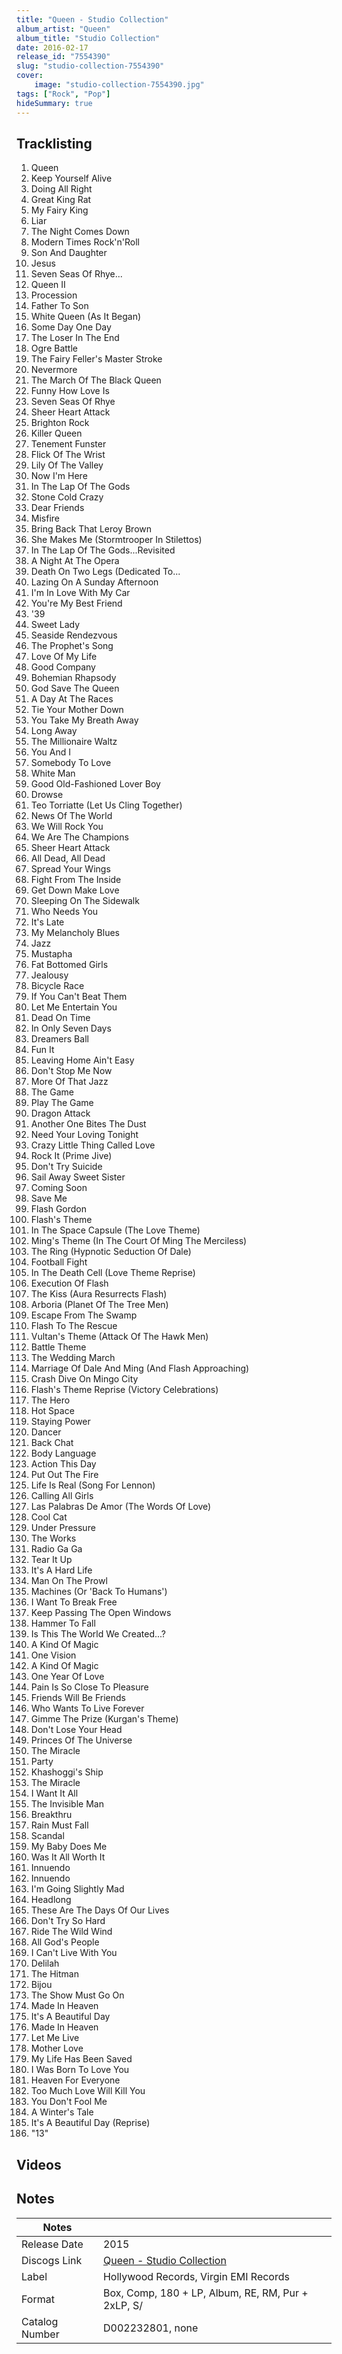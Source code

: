 ```yaml
---
title: "Queen - Studio Collection"
album_artist: "Queen"
album_title: "Studio Collection"
date: 2016-02-17
release_id: "7554390"
slug: "studio-collection-7554390"
cover:
    image: "studio-collection-7554390.jpg"
tags: ["Rock", "Pop"]
hideSummary: true
---
```


## Tracklisting
1. Queen
2. Keep Yourself Alive
3. Doing All Right
4. Great King Rat
5. My Fairy King
6. Liar
7. The Night Comes Down
8. Modern Times Rock'n'Roll
9. Son And Daughter
10. Jesus
11. Seven Seas Of Rhye...
12. Queen II
13. Procession
14. Father To Son
15. White Queen (As It Began)
16. Some Day One Day
17. The Loser In The End
18. Ogre Battle
19. The Fairy Feller's Master Stroke
20. Nevermore
21. The March Of The Black Queen
22. Funny How Love Is
23. Seven Seas Of Rhye
24. Sheer Heart Attack
25. Brighton Rock
26. Killer Queen
27. Tenement Funster
28. Flick Of The Wrist
29. Lily Of The Valley
30. Now I'm Here
31. In The Lap Of The Gods
32. Stone Cold Crazy
33. Dear Friends
34. Misfire
35. Bring Back That Leroy Brown
36. She Makes Me (Stormtrooper In Stilettos)
37. In The Lap Of The Gods...Revisited
38. A Night At The Opera
39. Death On Two Legs (Dedicated To...
40. Lazing On A Sunday Afternoon
41. I'm In Love With My Car
42. You're My Best Friend
43. '39
44. Sweet Lady
45. Seaside Rendezvous
46. The Prophet's Song
47. Love Of My Life
48. Good Company
49. Bohemian Rhapsody
50. God Save The Queen
51. A Day At The Races
52. Tie Your Mother Down
53. You Take My Breath Away
54. Long Away
55. The Millionaire Waltz
56. You And I
57. Somebody To Love
58. White Man
59. Good Old-Fashioned Lover Boy
60. Drowse
61. Teo Torriatte (Let Us Cling Together)
62. News Of The World
63. We Will Rock You
64. We Are The Champions
65. Sheer Heart Attack
66. All Dead, All Dead
67. Spread Your Wings
68. Fight From The Inside
69. Get Down Make Love
70. Sleeping On The Sidewalk
71. Who Needs You
72. It's Late
73. My Melancholy Blues
74. Jazz
75. Mustapha
76. Fat Bottomed Girls
77. Jealousy
78. Bicycle Race
79. If You Can't Beat Them
80. Let Me Entertain You
81. Dead On Time
82. In Only Seven Days
83. Dreamers Ball
84. Fun It
85. Leaving Home Ain't Easy
86. Don't Stop Me Now
87. More Of That Jazz
88. The Game
89. Play The Game
90. Dragon Attack
91. Another One Bites The Dust
92. Need Your Loving Tonight
93. Crazy Little Thing Called Love
94. Rock It (Prime Jive)
95. Don't Try Suicide
96. Sail Away Sweet Sister
97. Coming Soon
98. Save Me
99. Flash Gordon
100. Flash's Theme
101. In The Space Capsule (The Love Theme)
102. Ming's Theme (In The Court Of Ming The Merciless)
103. The Ring (Hypnotic Seduction Of Dale)
104. Football Fight
105. In The Death Cell (Love Theme Reprise)
106. Execution Of Flash
107. The Kiss (Aura Resurrects Flash)
108. Arboria (Planet Of The Tree Men)
109. Escape From The Swamp
110. Flash To The Rescue
111. Vultan's Theme (Attack Of The Hawk Men)
112. Battle Theme
113. The Wedding March
114. Marriage Of Dale And Ming (And Flash Approaching)
115. Crash Dive On Mingo City
116. Flash's Theme Reprise (Victory Celebrations)
117. The Hero
118. Hot Space
119. Staying Power
120. Dancer
121. Back Chat
122. Body Language
123. Action This Day
124. Put Out The Fire
125. Life Is Real (Song For Lennon)
126. Calling All Girls
127. Las Palabras De Amor (The Words Of Love)
128. Cool Cat
129. Under Pressure
130. The Works
131. Radio Ga Ga
132. Tear It Up
133. It's A Hard Life
134. Man On The Prowl
135. Machines (Or 'Back To Humans')
136. I Want To Break Free
137. Keep Passing The Open Windows
138. Hammer To Fall
139. Is This The World We Created...?
140. A Kind Of Magic
141. One Vision
142. A Kind Of Magic
143. One Year Of Love
144. Pain Is So Close To Pleasure
145. Friends Will Be Friends
146. Who Wants To Live Forever
147. Gimme The Prize (Kurgan's Theme)
148. Don't Lose Your Head
149. Princes Of The Universe
150. The Miracle
151. Party
152. Khashoggi's Ship
153. The Miracle
154. I Want It All
155. The Invisible Man
156. Breakthru
157. Rain Must Fall
158. Scandal
159. My Baby Does Me
160. Was It All Worth It
161. Innuendo
162. Innuendo
163. I'm Going Slightly Mad
164. Headlong
165. These Are The Days Of Our Lives
166. Don't Try So Hard
167. Ride The Wild Wind
168. All God's People
169. I Can't Live With You
170. Delilah
171. The Hitman
172. Bijou
173. The Show Must Go On
174. Made In Heaven
175. It's A Beautiful Day
176. Made In Heaven
177. Let Me Live
178. Mother Love
179. My Life Has Been Saved
180. I Was Born To Love You
181. Heaven For Everyone
182. Too Much Love Will Kill You
183. You Don't Fool Me
184. A Winter's Tale
185. It's A Beautiful Day (Reprise)
186. "13"

## Videos


## Notes

| Notes          |             |
| ---------------| ----------- |
| Release Date   | 2015 |
| Discogs Link   | [Queen - Studio Collection](https://www.discogs.com/release/7554390) |
| Label          | Hollywood Records, Virgin EMI Records |
| Format         | Box, Comp, 180 + LP, Album, RE, RM, Pur + 2xLP, S/ |
| Catalog Number | D002232801, none |

